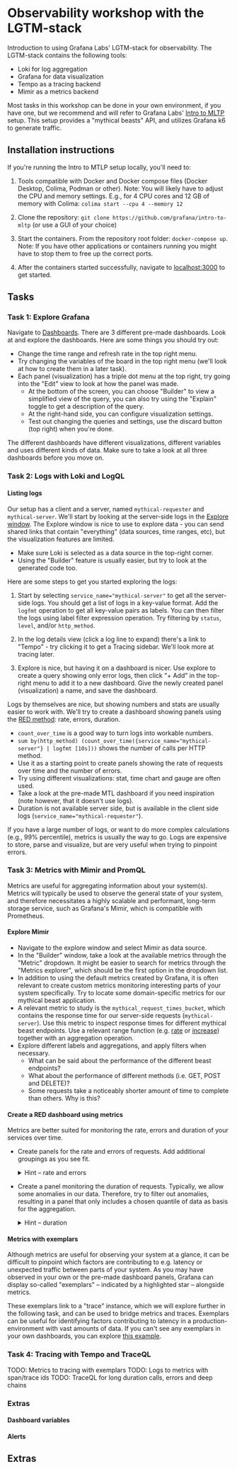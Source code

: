 # Observability workshop with the LGTM-stack

Introduction to using Grafana Labs' LGTM-stack for observability. The LGTM-stack contains the following tools:

* Loki for log aggregation
* Grafana for data visualization
* Tempo as a tracing backend
* Mimir as a metrics backend

Most tasks in this workshop can be done in your own environment, if you have one, but we recommend and will refer to Grafana Labs' [Intro to MLTP](https://github.com/grafana/intro-to-mltp/) setup. This setup provides a "mythical beasts" API, and utilizes Grafana k6 to generate traffic.

## Installation instructions

If you're running the Intro to MTLP setup locally, you'll need to:

1. Tools compatible with Docker and Docker compose files (Docker Desktop, Colima, Podman or other).
    Note: You will likely have to adjust the CPU and memory settings. E.g., for 4 CPU cores and 12 GB of memory with Colima: `colima start --cpu 4 --memory 12`

2. Clone the repository: `git clone https://github.com/grafana/intro-to-mltp` (or use a GUI of your choice)

3. Start the containers. From the repository root folder: `docker-compose up`. Note: If you have other applications or containers running you might have to stop them to free up the correct ports.

4. After the containers started successfully, navigate to [localhost:3000](http://localhost:3000/) to get started.

## Tasks

### Task 1: Explore Grafana

Navigate to [Dashboards](http://localhost:3000/dashboards). There are 3 different pre-made dashboards. Look at and explore the dashboards. Here are some things you should try out:

* Change the time range and refresh rate in the top right menu.
* Try changing the variables of the board in the top right menu (we'll look at how to create them in a later task).
* Each panel (visualization) has a triple dot menu at the top right, try going into the "Edit" view to look at how the panel was made.
    * At the bottom of the screen, you can choose "Builder" to view a simplified view of the query, you can also try using the "Explain" toggle to get a description of the query.
    * At the right-hand side, you can configure visualization settings.
    * Test out changing the queries and settings, use the discard button (top right) when you're done.

The different dashboards have different visualizations, different variables and uses different kinds of data. Make sure to take a look at all three dashboards before you move on.

### Task 2: Logs with Loki and LogQL

#### Listing logs

Our setup has a client and a server, named `mythical-requester` and `mythical-server`. We'll start by looking at the server-side logs in the [Explore window](http://localhost:3000/explore). The Explore window is nice to use to explore data - you can send shared links that contain "everything" (data sources, time ranges, etc), but the visualization features are limited.

* Make sure Loki is selected as a data source in the top-right corner.
* Using the "Builder" feature is usually easier, but try to look at the generated code too.

Here are some steps to get you started exploring the logs:

1. Start by selecting `service_name="mythical-server"` to get all the server-side logs. You should get a list of logs in a key-value format. Add the `logfmt` operation to get all key-value pairs as labels. You can then filter the logs using label filter expression operation. Try filtering by `status`, `level`, and/or `http_method`.

2. In the log details view (click a log line to expand) there's a link to "Tempo" - try clicking it to get a Tracing sidebar. We'll look more at tracing later.

3. Explore is nice, but having it on a dashboard is nicer. Use explore to create a query showing only error logs, then click "+ Add" in the top-right menu to add it to a new dashboard. Give the newly created panel (visualization) a name, and save the dashboard.

Logs by themselves are nice, but showing numbers and stats are usually easier to work with. We'll try to create a dashboard showing panels using the [RED method](https://grafana.com/blog/2018/08/02/the-red-method-how-to-instrument-your-services/): rate, errors, duration.

* `count_over_time` is a good way to turn logs into workable numbers.
* `sum by(http_method) (count_over_time({service_name="mythical-server"} | logfmt [10s]))` shows the number of calls per HTTP method.
* Use it as a starting point to create panels showing the rate of requests over time and the number of errors.
* Try using different visualizations: stat, time chart and gauge are often used.
* Take a look at the pre-made MTL dashboard if you need inspiration (note however, that it doesn't use logs).
* Duration is not available server side, but is available in the client side logs (`service_name="mythical-requester"`).

If you have a large number of logs, or want to do more complex calculations (e.g., 99% percentile), metrics is usually the way to go. Logs are expensive to store, parse and visualize, but are very useful when trying to pinpoint errors.

### Task 3: Metrics with Mimir and PromQL

Metrics are useful for aggregating information about your system(s). Metrics will typically be used to observe the general state of your system, and therefore necessitates a highly scalable and performant, long-term storage service, such as Grafana's Mimir, which is compatible with Prometheus.

#### Explore Mimir
* Navigate to the explore window and select Mimir as data source.
* In the "Builder" window, take a look at the available metrics through the "Metric" dropdown. It might be easier to search for metrics through the "Metrics explorer", which should be the first option in the dropdown list.
* In addition to using the default metrics created by Grafana, it is often relevant to create custom metrics monitoring interesting parts of your system specifically. Try to locate some domain-specific metrics for our mythical beast application.
* A relevant metric to study is the `mythical_request_times_bucket`, which contains the response time for our server-side requests (`mythical-server`). Use this metric to inspect response times for different mythical beast endpoints. Use a relevant range function (e.g. [rate](https://prometheus.io/docs/prometheus/latest/querying/functions/#rate) or [increase](https://prometheus.io/docs/prometheus/latest/querying/functions/#increase)) together with an aggregation operation.
* Explore different labels and aggregations, and apply filters when necessary.
  * What can be said about the performance of the different beast endpoints?
  * What about the performance of different methods (i.e. GET, POST and DELETE)?
  * Some requests take a noticeably shorter amount of time to complete than others. Why is this?


#### Create a RED dashboard using metrics
Metrics are better suited for monitoring the rate, errors and duration of your services over time.
* Create panels for the rate and errors of requests. Add additional groupings as you see fit.
  
  <details>
  <summary>Hint – rate and errors</summary>
  
  To monitor request rate through metrics, the `mythical_request_times_count` is useful, together with `sum` and `rate`.

  For errors, it is also necessary to group the request rate by the status code.
  
  </details>

* Create a panel monitoring the duration of requests. Typically, we allow some anomalies in our data.
  Therefore, try to filter out anomalies, resulting in a panel that only includes a chosen quantile of data as basis for the aggregation.
  
  <details>
  <summary>Hint – duration</summary>
  
  To monitor duration through metrics, the `mythical_request_times_bucket` is relevant, as seen in an earlier task.
  
  To filter out anomalies, a histogram quantile function can be used, where a quantile for example can be set to the 95th percentile.
  For the histogram to work, it is also necessary to add the label `le`, 
  which indicates that the result is _less than or equal to_ the desired upper quantile limit.
  
  </details>

#### Metrics with exemplars
Although metrics are useful for observing your system at a glance, it can be difficult to pinpoint which factors are contributing to e.g. latency or unexpected traffic between parts of your system.
As you may have observed in your own or the pre-made dashboard panels, Grafana can display so-called "exemplars" – indicated by a highlighted star – alongside metrics.

These exemplars link to a "trace" instance, which we will explore further in the following task, and can be used to bridge metrics and traces.
Exemplars can be useful for identifying factors contributing to latency in a production-environment with vast amounts of data.
If you can't see any exemplars in your own dashboards, you can explore [this example](http://localhost:3000/explore?left=%7B%22datasource%22:%22mimir%22,%22queries%22:%5B%7B%22datasource%22:%7B%22type%22:%22prometheus%22,%22uid%22:%22mimir%22%7D,%22exemplar%22:true,%22expr%22:%22histogram_quantile%280.95,%20sum%28rate%28mythical_request_times_bucket%5B15s%5D%29%29%20by%20%28le,%20beast%29%29%22,%22interval%22:%22%22,%22refId%22:%22A%22%7D%5D,%22range%22:%7B%22from%22:%22now-5m%22,%22to%22:%22now%22%7D%7D&orgId=1). 

### Task 4: Tracing with Tempo and TraceQL

TODO: Metrics to tracing with exemplars
TODO: Logs to metrics with span/trace ids
TODO: TraceQL for long duration calls, errors and deep chains

### Extras

#### Dashboard variables
#### Alerts
####

## Extras



